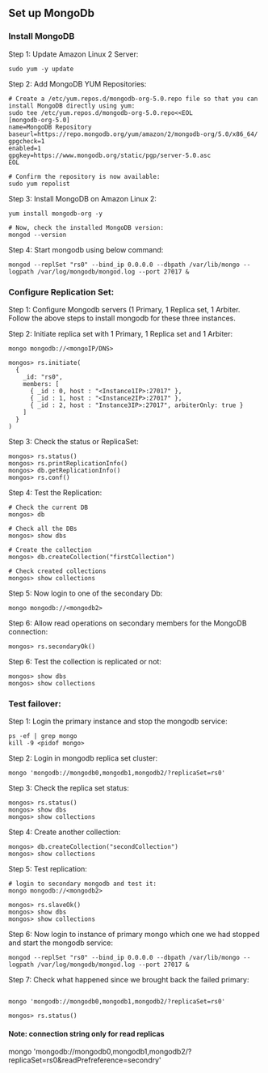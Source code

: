 ## Set up MongoDb

### Install MongoDB

Step 1: Update Amazon Linux 2 Server:
```
sudo yum -y update
```
Step 2: Add MongoDB YUM Repositories:
```
# Create a /etc/yum.repos.d/mongodb-org-5.0.repo file so that you can install MongoDB directly using yum:
sudo tee /etc/yum.repos.d/mongodb-org-5.0.repo<<EOL
[mongodb-org-5.0]
name=MongoDB Repository
baseurl=https://repo.mongodb.org/yum/amazon/2/mongodb-org/5.0/x86_64/
gpgcheck=1
enabled=1
gpgkey=https://www.mongodb.org/static/pgp/server-5.0.asc
EOL
```
```
# Confirm the repository is now available:
sudo yum repolist
```

Step 3: Install MongoDB on Amazon Linux 2:
```
yum install mongodb-org -y 
```
```
# Now, check the installed MongoDB version:
mongod --version
```

Step 4: Start mongodb using below command:
```
mongod --replSet "rs0" --bind_ip 0.0.0.0 --dbpath /var/lib/mongo --logpath /var/log/mongodb/mongod.log --port 27017 &
```

### Configure Replication Set:

Step 1: Configure Mongodb servers (1 Primary, 1 Replica set, 1 Arbiter. Follow the above steps to install mongodb for these three instances.

Step 2: Initiate replica set with 1 Primary, 1 Replica set and 1 Arbiter:
```
mongo mongodb://<mongoIP/DNS>

mongos> rs.initiate(
  {
    _id: "rs0",
    members: [
      { _id : 0, host : "<Instance1IP>:27017" },
      { _id : 1, host : "<Instance2IP>:27017" },
      { _id : 2, host : "Instance3IP>:27017", arbiterOnly: true }
    ]
  }
)
```

Step 3: Check the status or ReplicaSet:
```
mongos> rs.status()
mongos> rs.printReplicationInfo()
mongos> db.getReplicationInfo()
mongos> rs.conf()
```

Step 4: Test the Replication:
```
# Check the current DB
mongos> db

# Check all the DBs
mongos> show dbs

# Create the collection
mongos> db.createCollection("firstCollection")

# Check created collections
mongos> show collections
```
Step 5: Now login to one of the secondary Db:
```
mongo mongodb://<mongodb2>
```
Step 6: Allow read operations on secondary members for the MongoDB connection:
```
mongos> rs.secondaryOk()
```

Step 6: Test the collection is replicated or not:
```
mongos> show dbs
mongos> show collections
```
### Test failover:
Step 1: Login the primary instance and stop the mongodb service:
```
ps -ef | grep mongo
kill -9 <pidof mongo>
```
Step 2: Login in mongodb replica set cluster:
```
mongo 'mongodb://mongodb0,mongodb1,mongodb2/?replicaSet=rs0'
```
Step 3: Check the replica set status:
```
mongos> rs.status()
mongos> show dbs
mongos> show collections
```
Step 4: Create another collection:
```
mongos> db.createCollection("secondCollection")
mongos> show collections
```
Step 5: Test replication:
```
# login to secondary mongodb and test it:
mongo mongodb://<mongodb2>

mongos> rs.slaveOk()
mongos> show dbs
mongos> show collections
```
Step 6: Now login to instance of primary mongo which one we had stopped and start the mongodb service:
```
mongod --replSet "rs0" --bind_ip 0.0.0.0 --dbpath /var/lib/mongo --logpath /var/log/mongodb/mongod.log --port 27017 &
```

Step 7: Check what happened since we brought back the failed primary:
```

mongo 'mongodb://mongodb0,mongodb1,mongodb2/?replicaSet=rs0'

mongos> rs.status()
```

#### Note: connection string only for read replicas
mongo 'mongodb://mongodb0,mongodb1,mongodb2/?replicaSet=rs0&readPrefreference=secondry'
